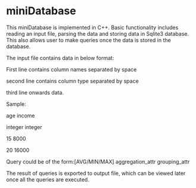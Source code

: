 # miniDatabase

This miniDatabase is implemented in C++. Basic functionality includes reading an input file, parsing the data and storing data in Sqlite3 database. This also allows user to make queries once the data is stored in the database.

The input file contains data in below format:

First line contains column names separated by space 

second line contains column type separated by space

third line onwards data.


Sample:

age income

integer integer

15 8000

20 16000



Query could be of the form:[AVG/MIN/MAX] aggregation_attr grouping_attr

The result of queries is exported to output file, which can be viewed later once all the queries are executed.

